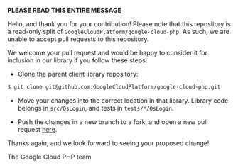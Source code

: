 **PLEASE READ THIS ENTIRE MESSAGE**

Hello, and thank you for your contribution! Please note that this repository is
a read-only split of `GoogleCloudPlatform/google-cloud-php`. As such, we are
unable to accept pull requests to this repository.

We welcome your pull request and would be happy to consider it for inclusion in
our library if you follow these steps:

* Clone the parent client library repository:

```sh
$ git clone git@github.com:GoogleCloudPlatform/google-cloud-php.git
```

* Move your changes into the correct location in that library. Library code
belongs in `src/OsLogin`, and tests in `tests/*/OsLogin`.

* Push the changes in a new branch to a fork, and open a new pull request
[here](https://github.com/GoogleCloudPlatform/google-cloud-php).

Thanks again, and we look forward to seeing your proposed change!

The Google Cloud PHP team

